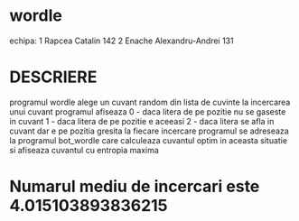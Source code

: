 # wordle
echipa:
    1 Rapcea Catalin 142
    2 Enache Alexandru-Andrei 131

# DESCRIERE
programul wordle alege un cuvant random din lista de cuvinte 
la incercarea unui cuvant programul afiseaza    0 - daca litera de pe pozitie nu se gaseste in cuvant
                                                1 - daca litera de pe pozitie e aceeasi
                                                2 - daca litera se afla in cuvant dar e pe pozitia gresita
la fiecare incercare programul se adreseaza la programul bot_wordle care calculeaza cuvantul optim in aceasta situatie si afiseaza cuvantul cu entropia maxima

# Numarul mediu de incercari este 4.015103893836215

